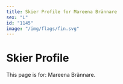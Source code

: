 ```yaml
---
title: Skier Profile for Mareena Brännare
sex: "L"
id: "1145"
image: "/img/flags/fin.svg" 
---
```


# Skier Profile

This page is for: Mareena Brännare.
    